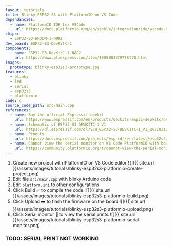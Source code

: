 ```yaml
---
layout: tutorials
title: Blinky ESP32-S3 with PlatformIO on VS Code
dependancies:
  - name: PlatformIO IDE for VSCode
    url: https://docs.platformio.org/en/stable/integration/ide/vscode.html#installation
chips:
  - ESP32-S3-WROOM-1-N8R2
dev_board: ESP32-S3-DevKitC-1
components:
  - name: ESP32-S3-DevKitC-1-N8R2
    url: https://www.aliexpress.com/item/1005003979778978.html
images:
  prototype: blinky-esp32s3-prototype.jpg
features:
  - blinky
  - led
  - serial
  - esp32s3
  - platformio
code: c
source_code_path: src/main.cpp
references:
  - name: Buy the official Espressif devkit
    url: https://www.espressif.com/en/products/devkits/esp32-devkitc/overview
  - name: Schematic of ESP32-S3-DEVKITC-1 V1
    url: https://dl.espressif.com/dl/SCH_ESP32-S3-DEVKITC-1_V1_20210312C.pdf
  - name: Pinouts
    url: https://docs.espressif.com/projects/esp-idf/en/latest/esp32s3/hw-reference/esp32s3/user-guide-devkitc-1.html#pin-layout
  - name: Cannot view the serial monitor on VS Code PlatformIO with board ESP32-S3
    url: https://community.platformio.org/t/cannot-view-the-serial-monitor-on-vs-code-platformio-with-board-esp32-s3/29747
---
```


1. Create new project with PlatformIO on VS Code editor
  ![]({{ site.url }}/assets/images/tutorials/blinky-esp32s3-platformio-create-project.png)
1. Edit file `src/main.cpp` with blinky Arduino code
1. Edit `platform.ini` to other configurations
1. Click Build ✅ to compile the code
  ![]({{ site.url }}/assets/images/tutorials/blinky-esp32s3-platformio-build.png)
1. Click Upload ➡️ to flash the firmware on the board
  ![]({{ site.url }}/assets/images/tutorials/blinky-esp32s3-platformio-upload.png)
1. Click Serial monitor 🔌 to view the serial prints
  ![]({{ site.url }}/assets/images/tutorials/blinky-esp32s3-platformio-serial-monitor.png)

<!-- TODO: Serial print is not working -->
<h3 class="has-background-warning-light">TODO: SERIAL PRINT NOT WORKING</h3>
